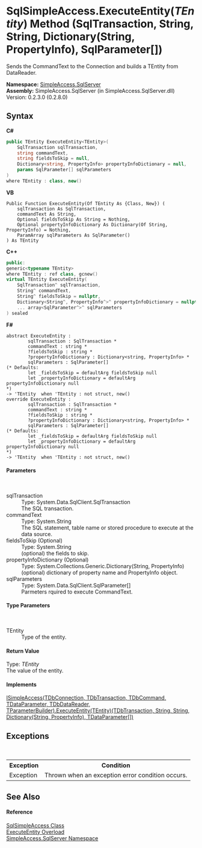# SqlSimpleAccess.ExecuteEntity(*TEntity*) Method (SqlTransaction, String, String, Dictionary(String, PropertyInfo), SqlParameter[])
 

Sends the CommandText to the Connection and builds a TEntity from DataReader.

**Namespace:**&nbsp;<a href="0aec4ece-a28c-8a60-ec49-ed778f89c036">SimpleAccess.SqlServer</a><br />**Assembly:**&nbsp;SimpleAccess.SqlServer (in SimpleAccess.SqlServer.dll) Version: 0.2.3.0 (0.2.8.0)

## Syntax

**C#**<br />
``` C#
public TEntity ExecuteEntity<TEntity>(
	SqlTransaction sqlTransaction,
	string commandText,
	string fieldsToSkip = null,
	Dictionary<string, PropertyInfo> propertyInfoDictionary = null,
	params SqlParameter[] sqlParameters
)
where TEntity : class, new()

```

**VB**<br />
``` VB
Public Function ExecuteEntity(Of TEntity As {Class, New}) ( 
	sqlTransaction As SqlTransaction,
	commandText As String,
	Optional fieldsToSkip As String = Nothing,
	Optional propertyInfoDictionary As Dictionary(Of String, PropertyInfo) = Nothing,
	ParamArray sqlParameters As SqlParameter()
) As TEntity
```

**C++**<br />
``` C++
public:
generic<typename TEntity>
where TEntity : ref class, gcnew()
virtual TEntity ExecuteEntity(
	SqlTransaction^ sqlTransaction, 
	String^ commandText, 
	String^ fieldsToSkip = nullptr, 
	Dictionary<String^, PropertyInfo^>^ propertyInfoDictionary = nullptr, 
	... array<SqlParameter^>^ sqlParameters
) sealed
```

**F#**<br />
``` F#
abstract ExecuteEntity : 
        sqlTransaction : SqlTransaction * 
        commandText : string * 
        ?fieldsToSkip : string * 
        ?propertyInfoDictionary : Dictionary<string, PropertyInfo> * 
        sqlParameters : SqlParameter[] 
(* Defaults:
        let _fieldsToSkip = defaultArg fieldsToSkip null
        let _propertyInfoDictionary = defaultArg propertyInfoDictionary null
*)
-> 'TEntity  when 'TEntity : not struct, new()
override ExecuteEntity : 
        sqlTransaction : SqlTransaction * 
        commandText : string * 
        ?fieldsToSkip : string * 
        ?propertyInfoDictionary : Dictionary<string, PropertyInfo> * 
        sqlParameters : SqlParameter[] 
(* Defaults:
        let _fieldsToSkip = defaultArg fieldsToSkip null
        let _propertyInfoDictionary = defaultArg propertyInfoDictionary null
*)
-> 'TEntity  when 'TEntity : not struct, new()
```


#### Parameters
&nbsp;<dl><dt>sqlTransaction</dt><dd>Type: System.Data.SqlClient.SqlTransaction<br />The SQL transaction.</dd><dt>commandText</dt><dd>Type: System.String<br />The SQL statement, table name or stored procedure to execute at the data source.</dd><dt>fieldsToSkip (Optional)</dt><dd>Type: System.String<br />(optional) the fields to skip.</dd><dt>propertyInfoDictionary (Optional)</dt><dd>Type: System.Collections.Generic.Dictionary(String, PropertyInfo)<br />(optional) dictionary of property name and PropertyInfo object.</dd><dt>sqlParameters</dt><dd>Type: System.Data.SqlClient.SqlParameter[]<br />Parmeters rquired to execute CommandText.</dd></dl>

#### Type Parameters
&nbsp;<dl><dt>TEntity</dt><dd>Type of the entity.</dd></dl>

#### Return Value
Type: *TEntity*<br />The value of the entity.

#### Implements
<a href="0fba62b2-f18f-8e68-0add-b7aed5eeb868">ISimpleAccess(TDbConnection, TDbTransaction, TDbCommand, TDataParameter, TDbDataReader, TParameterBuilder).ExecuteEntity(TEntity)(TDbTransaction, String, String, Dictionary(String, PropertyInfo), TDataParameter[])</a><br />

## Exceptions
&nbsp;<table><tr><th>Exception</th><th>Condition</th></tr><tr><td>Exception</td><td>Thrown when an exception error condition occurs.</td></tr></table>

## See Also


#### Reference
<a href="51cba069-bca7-767f-b9f4-7a420dd10a28">SqlSimpleAccess Class</a><br /><a href="ba97dabe-d09e-e637-6adb-6252704b999a">ExecuteEntity Overload</a><br /><a href="0aec4ece-a28c-8a60-ec49-ed778f89c036">SimpleAccess.SqlServer Namespace</a><br />